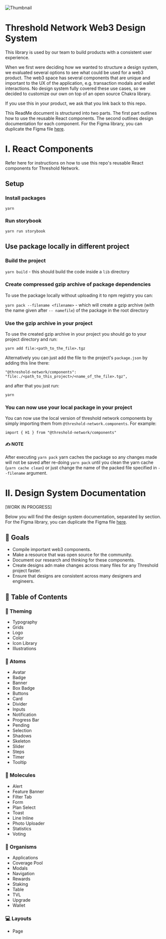 ![Thumbnail](https://user-images.githubusercontent.com/57226633/195890926-fc2b7a57-b11c-4b70-962c-5306d3bcdef0.png)

# Threshold Network Web3 Design System

This library is used by our team to build products with a consistent user experience.

When we first were deciding how we wanted to structure a design system, we evaluated several options to see what could be used for a web3 product. The web3 space has several components that are unique and important to the UX of the application, e.g. transaction modals and wallet interactions. No design system fully covered these use cases, so we decided to customize our own on top of an open source Chakra library.

If you use this in your product, we ask that you link back to this repo.

This ReadMe document is structured into two parts. The first part outlines how to use the reusable React components. The second outlines design documentation for each component. For the Figma library, you can duplicate the Figma file [here](https://www.figma.com/file/zZi2fYDUjWEMPQJWAt8VWv/Threshold-DS?node-id=3436%3A24296).

# I. React Components

Refer here for instructions on how to use this repo's reusable React components for Threshold Network.

## Setup

### Install packages

`yarn`

### Run storybook

`yarn run storybook`

## Use package locally in different project

### Build the project

`yarn build` - this should build the code inside a `lib` directory

### Create compressed gzip archive of package dependencies

To use the package locally without uploading it to npm registry you can:

`yarn pack --filename <filename>` - which will create a gzip archive (with the name given after `-- namefile`) of the
package in the root directory

### Use the gzip archive in your project

To use the created gzip archive in your project you should go to your project directory and run:

```
yarn add file:<path_to_the_file>.tgz
```

Alternatively you can just add the file to the project's `package.json` by adding this line there:

`"@threshold-network/components": "file:./<path_to_this_project>/<name_of_the_file>.tgz",`

and after that you just run:

`yarn`

### You can now use your local package in your project

You can now use the local version of threshold network components by simply importing them from
`@threshold-network.components`. For
example:

`import { H1 } from "@threshold-network/components"`

#### ✍️ NOTE

After executing `yarn pack` yarn caches the package so any changes made will not be saved after re-doing `yarn pack`
until you clean the yarn cache (`yarn cache clean`) or just change the name of the packed file specified in `--filename`
argument.

# II. Design System Documentation

[WORK IN PROGRESS]

Below you will find the design system documentation, separated by section. For the Figma library, you can duplicate the Figma file [here](https://www.figma.com/file/zZi2fYDUjWEMPQJWAt8VWv/Threshold-DS?node-id=3436%3A24296).

## 🎯 Goals
* Compile important web3 components.
* Make a resource that was open source for the community.
* Document our research and thinking for these components.
* Create designs adn make changes across many files for any Threshold project faster.
* Ensure that designs are consistent across many designers and engineers.

## 📓 Table of Contents

### 🎨 Theming
  * Typography
  * Grids
  * Logo
  * Color
  * Icon Library
  * Illustrations

### 🔹 Atoms
  * Avatar
  * Badge
  * Banner
  * Box Badge
  * Buttons
  * Card
  * Divider
  * Inputs
  * Notification
  * Progress Bar
  * Pending
  * Selection
  * Shadows
  * Skeleton
  * Slider
  * Steps
  * Timer
  * Tooltip

### 🔷 Molecules
  * Alert
  * Feature Banner
  * Filter Tab
  * Form
  * Plan Select
  * Toast
  * Line Inline
  * Photo Uploader
  * Statistics
  * Voting
  
### 💠 Organisms
  * Applications
  * Coverage Pool
  * Modals
  * Navigation
  * Rewards
  * Staking
  * Table
  * TVL
  * Upgrade
  * Wallet
  
### 💻 Layouts
  * Page
